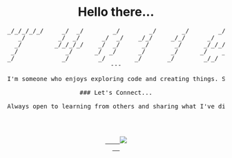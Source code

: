 <div align="center">
  
  <h1>Hello there...</h1>
  
  <pre>
_/_/_/_/_/     _/  _/        _/        _/       _/        _/_/_/       _/    _/   
   _/         _/  _/      _/  _/    _/_/     _/_/      _/             _/    _/    
  _/         _/_/_/_/    _/  _/      _/       _/      _/_/_/         _/_/_/_/     
 _/             _/      _/  _/      _/       _/      _/    _/       _/    _/      
_/             _/        _/        _/       _/        _/_/         _/    _/       
---

I'm someone who enjoys exploring code and creating things. Still figuring it all out, but having fun with the process.

### Let's Connect...

Always open to learning from others and sharing what I've discovered. Feel free to reach out if you'd like to collaborate or just chat about tech!

<p align="center">
  <a href="https://twitter.com/@t40116h">
    <img src="https://img.shields.io/badge/Twitter-1DA1F2?style=for-the-badge&logo=twitter&logoColor=white" />
  </a>
</p>
